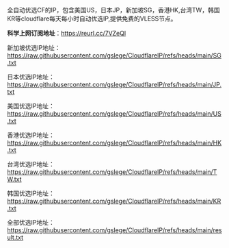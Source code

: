 全自动优选CF的IP，包含美国US，日本JP，新加坡SG，香港HK,台湾TW，韩国KR等cloudflare每天每小时自动优选IP,提供免费的VLESS节点。


<b>科学上网订阅地址</b>：https://reurl.cc/7VZeQl

新加坡优选IP地址：https://raw.githubusercontent.com/gslege/CloudflareIP/refs/heads/main/SG.txt

日本优选IP地址：https://raw.githubusercontent.com/gslege/CloudflareIP/refs/heads/main/JP.txt

美国优选IP地址：https://raw.githubusercontent.com/gslege/CloudflareIP/refs/heads/main/US.txt

香港优选IP地址：https://raw.githubusercontent.com/gslege/CloudflareIP/refs/heads/main/HK.txt

台湾优选IP地址：https://raw.githubusercontent.com/gslege/CloudflareIP/refs/heads/main/TW.txt

韩国优选IP地址：https://raw.githubusercontent.com/gslege/CloudflareIP/refs/heads/main/KR.txt

全部优选IP地址：https://raw.githubusercontent.com/gslege/CloudflareIP/refs/heads/main/result.txt


